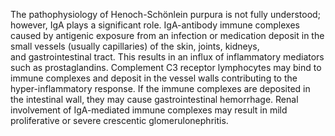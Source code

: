 The pathophysiology of Henoch-Schönlein purpura is not fully understood; however, IgA plays a significant role. IgA-antibody immune complexes caused by antigenic exposure from an infection or medication deposit in the small vessels (usually capillaries) of the skin, joints, kidneys, and gastrointestinal tract. This results in an influx of inflammatory mediators such as prostaglandins. Complement C3 receptor lymphocytes may bind to immune complexes and deposit in the vessel walls contributing to the hyper-inflammatory response. If the immune complexes are deposited in the intestinal wall, they may cause gastrointestinal hemorrhage. Renal involvement of IgA-mediated immune complexes may result in mild proliferative or severe crescentic glomerulonephritis.